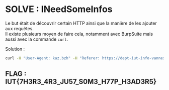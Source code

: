# SOLVE : INeedSomeInfos

Le but était de découvrir certain  HTTP ainsi que la manière de les ajouter aux requêtes.  
Il existe plusieurs moyen de faire cela, notamment avec BurpSuite mais aussi avec la commande `curl`.  

Solution : 
```bash
curl -H "User-Agent: kaz.bzh" -H "Referer: https://dept-iut-info-vannes-cloud.kaz.bzh" -H "X-XSS-Protection: 1" -H "X-Forwarded-For: 10.10.10.10" -H "Date: 1058-12-31" http://url
```

## FLAG : IUT{7H3R3_4R3_JU57_S0M3_H77P_H3AD3R5}